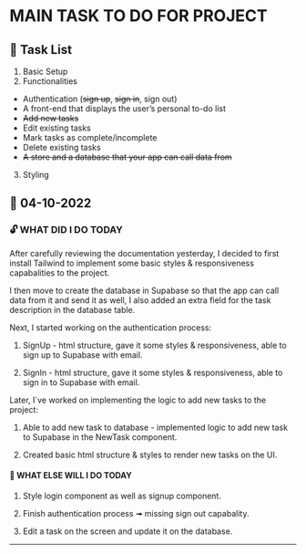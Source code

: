 # MAIN TASK TO DO FOR PROJECT

## :closed_lock_with_key: Task List

1. Basic Setup
2. Functionalities

- Authentication (~~sign up~~, ~~sign in~~, sign out)
- A front-end that displays the user’s personal to-do list
- ~~Add new tasks~~
- Edit existing tasks
- Mark tasks as complete/incomplete
- Delete existing tasks
- ~~A store and a database that your app can call data from~~

3. Styling

## :calendar: 04-10-2022

### :unlock: WHAT DID I DO TODAY

<p>After carefully reviewing the documentation yesterday, I decided to first install Tailwind to implement some basic styles & responsiveness capabalities to the project.</p>
<p>I then move to create the database in Supabase so that the app can call data from it and send it as well, I also added an extra field for the task description in the database table.</p>

<p>Next, I started working on the authentication process:</p>

1. SignUp - html structure, gave it some styles & responsiveness, able to sign up to Supabase with email.

2. SignIn - html structure, gave it some styles & responsiveness, able to sign in to Supabase with email.

<p>Later, I´ve worked on implementing the logic to add new tasks to the project:</p>

1. Able to add new task to database - implemented logic to add new task to Supabase in the NewTask component.

2. Created basic html structure & styles to render new tasks on the UI.

#### :seedling: WHAT ELSE WILL I DO TODAY

1. Style login component as well as signup component.

1. Finish authentication process ➟ missing sign out capabality.

1. Edit a task on the screen and update it on the database.

---
